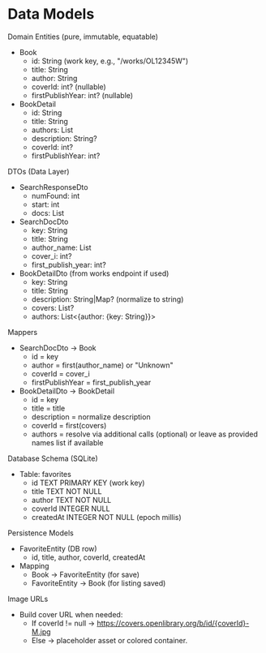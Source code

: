# Data Models

Domain Entities (pure, immutable, equatable)
- Book
  - id: String (work key, e.g., "/works/OL12345W")
  - title: String
  - author: String
  - coverId: int? (nullable)
  - firstPublishYear: int? (nullable)
- BookDetail
  - id: String
  - title: String
  - authors: List<String>
  - description: String?
  - coverId: int?
  - firstPublishYear: int?

DTOs (Data Layer)
- SearchResponseDto
  - numFound: int
  - start: int
  - docs: List<SearchDocDto>
- SearchDocDto
  - key: String
  - title: String
  - author_name: List<String>
  - cover_i: int?
  - first_publish_year: int?
- BookDetailDto (from works endpoint if used)
  - key: String
  - title: String
  - description: String|Map? (normalize to string)
  - covers: List<int>?
  - authors: List<{author: {key: String}}>

Mappers
- SearchDocDto -> Book
  - id = key
  - author = first(author_name) or "Unknown"
  - coverId = cover_i
  - firstPublishYear = first_publish_year
- BookDetailDto -> BookDetail
  - id = key
  - title = title
  - description = normalize description
  - coverId = first(covers)
  - authors = resolve via additional calls (optional) or leave as provided names list if available

Database Schema (SQLite)
- Table: favorites
  - id TEXT PRIMARY KEY (work key)
  - title TEXT NOT NULL
  - author TEXT NOT NULL
  - coverId INTEGER NULL
  - createdAt INTEGER NOT NULL (epoch millis)

Persistence Models
- FavoriteEntity (DB row)
  - id, title, author, coverId, createdAt
- Mapping
  - Book -> FavoriteEntity (for save)
  - FavoriteEntity -> Book (for listing saved)

Image URLs
- Build cover URL when needed:
  - If coverId != null -> https://covers.openlibrary.org/b/id/{coverId}-M.jpg
  - Else -> placeholder asset or colored container.
